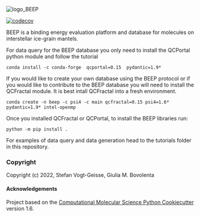 ![logo_BEEP](https://user-images.githubusercontent.com/7481702/178007641-1f4260b3-dd34-4e39-9a51-286b076c5ea8.png)



[//]: # (Badges)
[![codecov](https://codecov.io/gh/REPLACE_WITH_OWNER_ACCOUNT/BEEP/branch/master/graph/badge.svg)](https://codecov.io/gh/REPLACE_WITH_OWNER_ACCOUNT/BEEP/branch/master)



BEEP is a binding energy evaluation platform and database for molecules on interstellar ice-grain mantels.

For data query for the BEEP database you only need to install the QCPortal python module and follow the tutorial

`conda install -c conda-forge  qcportal=0.15  pydantic=1.9*`

If you would like to create your own database using the BEEP protocol or if you would like 
to contribute to the BEEP database you will need to install the QCFractal module. It is best intall
QCFractal into a fresh environment.

`conda create -n beep -c psi4 -c main qcfractal=0.15 psi4=1.6* pydantic=1.9* intel-openmp`

Once you installed QCFractal or QCPortal, to install the BEEP libraries run:

`python -m pip install .`

For examples of data query and data generation head to the tutorials folder in this repository.


### Copyright

Copyright (c) 2022, Stefan Vogt-Geisse, Giulia M. Bovolenta


#### Acknowledgements
 
Project based on the 
[Computational Molecular Science Python Cookiecutter](https://github.com/molssi/cookiecutter-cms) version 1.6.
